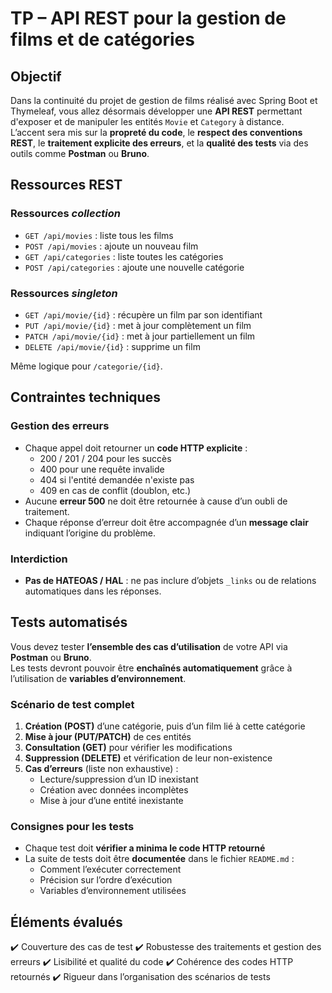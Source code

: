 
# TP – API REST pour la gestion de films et de catégories

## Objectif

Dans la continuité du projet de gestion de films réalisé avec Spring Boot et Thymeleaf, vous allez désormais développer une **API REST** permettant d'exposer et de manipuler les entités `Movie` et `Category` à distance.  
L’accent sera mis sur la **propreté du code**, le **respect des conventions REST**, le **traitement explicite des erreurs**, et la **qualité des tests** via des outils comme **Postman** ou **Bruno**.

## Ressources REST

### Ressources *collection*
- `GET /api/movies` : liste tous les films
- `POST /api/movies` : ajoute un nouveau film
- `GET /api/categories` : liste toutes les catégories
- `POST /api/categories` : ajoute une nouvelle catégorie

### Ressources *singleton*
- `GET /api/movie/{id}` : récupère un film par son identifiant
- `PUT /api/movie/{id}` : met à jour complètement un film
- `PATCH /api/movie/{id}` : met à jour partiellement un film
- `DELETE /api/movie/{id}` : supprime un film

Même logique pour `/categorie/{id}`.

## Contraintes techniques

### Gestion des erreurs
- Chaque appel doit retourner un **code HTTP explicite** :
  - 200 / 201 / 204 pour les succès
  - 400 pour une requête invalide
  - 404 si l'entité demandée n'existe pas
  - 409 en cas de conflit (doublon, etc.)
- Aucune **erreur 500** ne doit être retournée à cause d’un oubli de traitement.
- Chaque réponse d’erreur doit être accompagnée d’un **message clair** indiquant l’origine du problème.

###  Interdiction
- **Pas de HATEOAS / HAL** : ne pas inclure d’objets `_links` ou de relations automatiques dans les réponses.

## Tests automatisés

Vous devez tester **l’ensemble des cas d’utilisation** de votre API via **Postman** ou **Bruno**.  
Les tests devront pouvoir être **enchaînés automatiquement** grâce à l’utilisation de **variables d’environnement**.

### Scénario de test complet
1. **Création (POST)** d’une catégorie, puis d’un film lié à cette catégorie
2. **Mise à jour (PUT/PATCH)** de ces entités
3. **Consultation (GET)** pour vérifier les modifications
4. **Suppression (DELETE)** et vérification de leur non-existence
5. **Cas d’erreurs** (liste non exhaustive) :
   - Lecture/suppression d’un ID inexistant
   - Création avec données incomplètes
   - Mise à jour d’une entité inexistante

### Consignes pour les tests
- Chaque test doit **vérifier a minima le code HTTP retourné**
- La suite de tests doit être **documentée** dans le fichier `README.md` :
  - Comment l’exécuter correctement
  - Précision sur l’ordre d’exécution
  - Variables d’environnement utilisées

## Éléments évalués

✔️ Couverture des cas de test
✔️ Robustesse des traitements et gestion des erreurs
✔️ Lisibilité et qualité du code
✔️ Cohérence des codes HTTP retournés
✔️ Rigueur dans l’organisation des scénarios de tests
